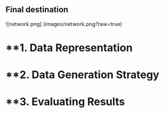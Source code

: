 ## Final destination

![network.png] (images/network.png?raw=true)

**1. Data Representation
==================== 
**2. Data Generation Strategy
====================
**3. Evaluating Results
==================== 

